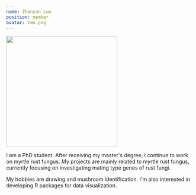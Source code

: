 ```yaml
---
name: Zhenyan Luo
position: member
avatar: Yan.png
---
```


<img width="300" src="{{site.baseurl}}/images/people/{{page.avatar}}" data-action="zoom">

I am a PhD student. After receiving my master's degree, I continue to work on myrtle rust fungus. My projects are mainly related to myrtle rust fungus, currently focusing on investigating mating type genes of rust fungi.

My hobbies are drawing and mushroom identification. I'm also interested in developing R packages for data visualization.
